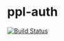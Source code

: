 # ppl-auth

[![Build Status](https://travis-ci.org/ob-vss-ss18/ppl-auth.svg?branch=master)](https://travis-ci.org/ob-vss-ss18/ppl-auth)